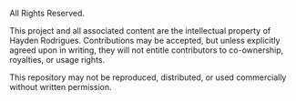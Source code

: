All Rights Reserved.

This project and all associated content are the intellectual property of Hayden Rodrigues. Contributions may be accepted, but unless explicitly agreed upon in writing, they will not entitle contributors to co-ownership, royalties, or usage rights.

This repository may not be reproduced, distributed, or used commercially without written permission.
